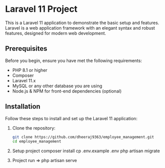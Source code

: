 # Laravel 11 Project

This is a Laravel 11 application to demonstrate the basic setup and features. Laravel is a web application framework with an elegant syntax and robust features, designed for modern web development.

## Prerequisites

Before you begin, ensure you have met the following requirements:

- PHP 8.1 or higher
- Composer
- Laravel 11.x
- MySQL or any other database you are using
- Node.js & NPM for front-end dependencies (optional)

## Installation

Follow these steps to install and set up the Laravel 11 application:

1. Clone the repository:

   ```bash
   git clone https://github.com/dheeraj9363/employee_management.git
   cd employee_management

2. Setup project
   composer install
   cp .env.example .env
   php artisan migrate

3. Project run => php artisan serve